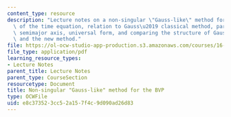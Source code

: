 ```yaml
---
content_type: resource
description: "Lecture notes on a non-singular \"Gauss-like\" method for the BVP, derivation\
  \ of the time equation, relation to Gauss\u2019 classical method, parameter and\
  \ semimajor axis, universal form, and comparing the structure of Gauss\u2019 method\
  \ and the new method."
file: https://ol-ocw-studio-app-production.s3.amazonaws.com/courses/16-346-astrodynamics-fall-2008/e8c373523cc52a157f4c9d090ad26d83_lec_16.pdf
file_type: application/pdf
learning_resource_types:
- Lecture Notes
parent_title: Lecture Notes
parent_type: CourseSection
resourcetype: Document
title: Non-singular "Gauss-like" method for the BVP
type: OCWFile
uid: e8c37352-3cc5-2a15-7f4c-9d090ad26d83
---
```

